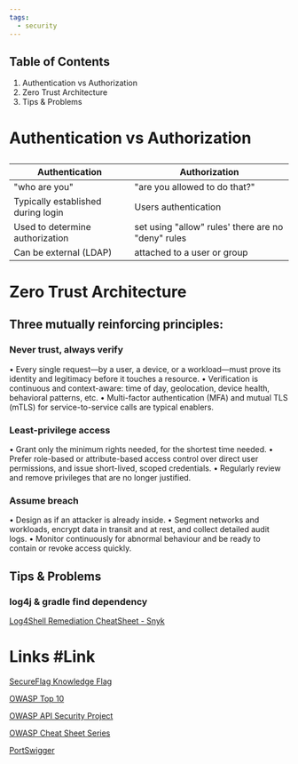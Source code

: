 ```yaml
---
tags:
  - security
---
```


## Table of Contents
1. Authentication vs Authorization
2. Zero Trust Architecture
3. Tips & Problems

# Authentication vs Authorization

## 

| Authentication | Authorization |
| ------- | --- |
| "who are you" | "are you allowed to do that?" |
| Typically established during login| Users authentication |
| Used to determine authorization| set using "allow" rules' there are no "deny" rules |
| Can be external (LDAP) | attached to a user or group |

# Zero Trust Architecture

## Three mutually reinforcing principles:

### Never trust, always verify
• Every single request—by a user, a device, or a workload—must prove its identity and legitimacy before it touches a resource.
• Verification is continuous and context-aware: time of day, geolocation, device health, behavioral patterns, etc.
• Multi-factor authentication (MFA) and mutual TLS (mTLS) for service-to-service calls are typical enablers.

### Least-privilege access
• Grant only the minimum rights needed, for the shortest time needed.
• Prefer role-based or attribute-based access control over direct user permissions, and issue short-lived, scoped credentials.
• Regularly review and remove privileges that are no longer justified.

### Assume breach
• Design as if an attacker is already inside.
• Segment networks and workloads, encrypt data in transit and at rest, and collect detailed audit logs.
• Monitor continuously for abnormal behaviour and be ready to contain or revoke access quickly.


## Tips & Problems

### log4j & gradle find dependency

[Log4Shell Remediation CheatSheet - Snyk](https://snyk.io/wp-content/uploads/cheat-sheet-log4shell-remediation-v6.pdf)



# Links #Link

[SecureFlag Knowledge Flag](https://knowledge-base.secureflag.com/)

[OWASP Top 10](https://owasp.org/Top10/)

[OWASP API Security Project](https://owasp.org/www-project-api-security/)

[OWASP Cheat Sheet Series](https://cheatsheetseries.owasp.org/)

[PortSwigger](https://portswigger.net/web-security/all-topics)

